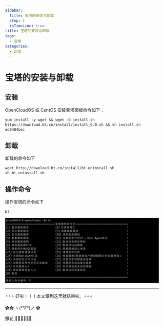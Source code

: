 ```yaml
---
sidebar:
  title: 宝塔的安装与卸载
  step: 1
  isTimeLine: true
title: 宝塔的安装与卸载
tags:
  - 运维
categories:
  - 运维
---
```


# 宝塔的安装与卸载

## 安装

OpenCloudOS 或 CentOS 安装宝塔面板命令如下：

```shell
yum install -y wget && wget -O install.sh https://download.bt.cn/install/install_6.0.sh && sh install.sh ed8484bec
```

## 卸载

卸载的命令如下

```shell
wget http://download.bt.cn/install/bt-uninstall.sh
sh bt-uninstall.sh
```

## 操作命令

操作宝塔的命令如下

```shell
bt
```

<img src="./assets/bt.png" alt="0_tB3MJCzh_cB6i3mS-1.png" />

<br/>
<hr />

⭐️⭐️⭐️ 好啦！！！本文章到这里就结束啦。⭐️⭐️⭐️

✿✿ ヽ(°▽°)ノ ✿

撒花 🌸🌸🌸🌸🌸🌸
